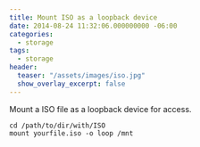 ```yaml
---
title: Mount ISO as a loopback device
date: 2014-08-24 11:32:06.000000000 -06:00
categories:
  - storage
tags:
  - storage
header:
  teaser: "/assets/images/iso.jpg"
  show_overlay_excerpt: false
---
```

Mount a ISO file as a loopback device for access.
```shell
cd /path/to/dir/with/ISO
mount yourfile.iso -o loop /mnt
```
